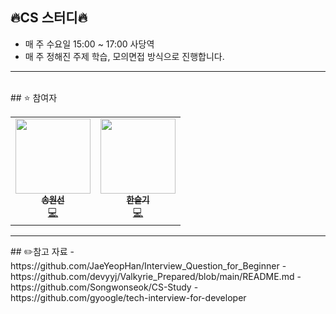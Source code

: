 ## 🔥CS 스터디🔥 ##
- 매 주 수요일 15:00 ~ 17:00 사당역
- 매 주 정해진 주제 학습, 모의면접 방식으로 진행합니다.

<hr/>
<br/>
## ⭐ 참여자

<table>
  <tr>
    <td align="center">
      <a href="https://github.com/">
        <img src="https://avatars.githubusercontent.com/ws1811" width="120px;" alt=""/><br />
        <sub><b>송원선</b></sub></a><br />
        <a href="https://github.com/ws1811" title="Code">💻</a>
    </td>
    <td align="center">
      <a href="https://github.com/">
        <img src="" width="120px;" alt=""/><br />
        <sub><b>한슬기</b></sub></a><br />
        <a href=" title="Code">💻</a>
    </td>
  </tr>
</table>  

<hr/>
## ✏️참고 자료
- https://github.com/JaeYeopHan/Interview_Question_for_Beginner
- https://github.com/devyyj/Valkyrie_Prepared/blob/main/README.md
- https://github.com/Songwonseok/CS-Study
- https://github.com/gyoogle/tech-interview-for-developer


